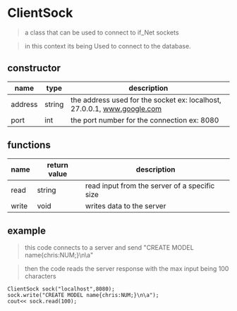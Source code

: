 # ClientSock
> a class that can be used to connect to if_Net sockets

>in this context its being Used to connect to the database.

## constructor

|name|type|description|
|----|----|-----------|
|address|string| the address used for the socket ex: localhost, 27.0.0.1, www.google.com
|port| int| the port number for the connection ex: 8080|

## functions

|name|return value| description|
|---|-------|----------|
|read|string| read input from the server of a specific size|
|write|void| writes data to the server|

## example
> this code connects to a server and send "CREATE MODEL name{chris:NUM;}\n\a"

> then the code reads the server response with the max input being 100 characters
```
ClientSock sock("localhost",8080);
sock.write("CREATE MODEL name{chris:NUM;}\n\a");
cout<< sock.read(100);
``` 